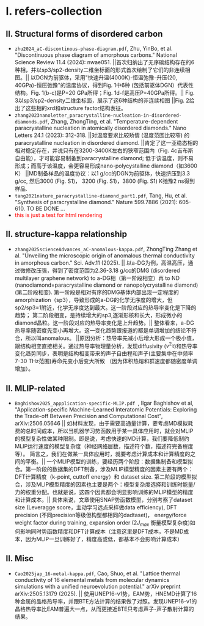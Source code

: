 # I. refers-collection
## II. Structural forms of disordered carbon
- `zhu2024_aC-discontinous-phase-diagram.pdf`, Zhu, YinBo, et al. "Discontinuous phase diagram of amorphous carbons." National Science Review 11.4 (2024): nwae051. ||首次归纳出了无序碳结构存在的6种相，并以sp3/sp2-density二维坐标面的形式首次绘制了它们的非连续相图。|| 以DGN为前驱体，采用"快速升温(4000K)-恒温弛豫-升压(20, 40GPa)-恒压弛豫"的温度协议，得到Fig. 1中6种 (包括前驱体DGN）代表性结构。Fig. 1(b-c)是P=20 GPa所得；Fig. 1d-f是高压P=40GPa所得。|| Fig. 3以sp3/sp2-density二维坐标面，展示了这6种结构的非连续相图 ||Fig. 2给出了这些相的xrd和structure factor结构表征。
- `zhang2023nanoletter_paracrystalline-nucleation-in-disordered-diamonds.pdf`, Zhang, ZhongTing, et al. "Temperature-dependent paracrystalline nucleation in atomically disordered diamonds." Nano Letters 24.1 (2023): 312-318.  ||对温度要求比较矫情 (温度范围比较窄) 的paracrystalline nucleation in disordered diamond. ||肯定了这一亚稳态相的相对稳定存在，并说只有在3200-3400K左右的狭窄范围内（Fig. 4c吉布斯自由能），才可能容易制备到paracrystalline diamond; 低于该温度，则不易形成；而高于该温度，会更容易形成nano-polycystalline diamond（如3600 K） ||MD制备样品的温度协议：以1 g/cc的DGN为前驱体，快速挤压到3.3 g/cc, 然后3000 (Fig. S1)， 3200 (Fig. S1)，3800 (Fig. S1) K弛豫2 ns得到样品.
- `tang2021nature_paracrystalline-diamond_part1.pdf`, Tang, Hu, et al. "Synthesis of paracrystalline diamond." Nature 599.7886 (2021): 605-610. TO BE DONE ...
- <span style="color:red"> this is just a test for html rendering</span>



## II. structure-kappa relationship

- `zhang2025scienceAdvances_aC-anomalous-kappa.pdf`, ZhongTing Zhang et al. "Unveiling the microscopic origin of anomalous thermal conductivity in amorphous carbon." Sci. Adv.11 (2025). || 以a-DG为例，高温高压，通过微修改压强，得到了密度范围为2.36-3.18 g/cc的DMG (disordered multilayer graphene network) to a-DG相（第一阶段相变）再 to ND (nanodiamond=paracrystalline diamond or nanopolycrystalline diamond) (第二阶段相变). 第一阶段是相对有序的DMG基体内部出现一定程度的amorphization（sp3），导致形成的a-DG的化学无序度的增大，但sp2/sp3=1附近，化学无序度达到最大。这一阶段对应的热导率变化是下降的趋势； 第二阶段相变，是持续增大的sp3,逐渐形核和长大，形成微小的diamond晶粒。这一阶段对应的热导率变化是上升趋势。|| 整体看来，a-DG热导率随密度先变小再增大。这一变化趋势跟报道的都是单调增加的结论不符合，所以叫anomalous。 ||原因分析：热导率先减小后增大形成一个极小值，跟结构相变直接相关。通过热导率物理量分析，发现diffusivity ($v^2\tau$)和热导率变化趋势同步，表明是结构相变带来的声子自由程和声子(主要集中在中频率7-30 THz范围)寿命先变小后变大所致 （因为体积热熔和群速度都随密度单调增加）。




## II. MLIP-related

- `Baghishov2025_appplication-specific-MLIP.pdf `, Ilgar Baghishov et al, "Application-specific Machine-Learned Interatomic Potentials: Exploring the Trade-off Between Precision and Computational Cost", arXiv:2506.05646 || 如材料发现，由于需要高通量计算，要考虑MD模拟耗费的总时间成本，所以当机器学习势函数用于某一具体应用时，就会对MLIP的模型复杂性做某种限制。即是说，考虑快速的MD计算，我们要降低制约MLIP运行速度的模型复杂度（神经网络层数，描述符个数，描述符完备程度等）。 简言之，我们在做某一具体应用时，就要考虑计算成本和计算精度的之间的平衡。|| 一个MLIP模型的训练，要经历两个阶段：数据集制备和模型拟合。第一阶段的数据集的DFT制备，涉及MLIP模型精度的因素主要有两个：DFT计算精度（k-point, cuttoff energy）和 dataset size. 第二阶段的模型拟合，涉及MLIP模型精度的因素也主要是两个：模型复杂度选择和训练时能量/力的权重分配。也就是说，这四个因素都会明显影响训练的MLIP模型的精度和计算成本。|| 具体来说，文章使用SNAP势函数模型，分别考察了dataset size (Leveragge score，主动学习远点采样做data efficiency), DFT precision (不同precision等级但构型都相同的dadtaset)， energy/force weight factor during training, expansion order (2$J_{max}$ 衡量模型复杂度)如何影响同时势函数精度和DFT计算成本（注意这里是DFT成本，不是MD成本，因为MLIP一旦训练好了，精度高或低，都基本不会影响计算成本）


## II. Misc

- `Cao2025jap_16-metal-kappa.pdf`, Cao, Shuo, et al. "Lattice thermal conductivity of 16 elemental metals from molecular dynamics simulations with a unified neuroevolution potential." arXiv preprint arXiv:2505.13179 (2025). || 使用UNEP16-v1势，EAM势，HNEMD计算了16种金属的晶格热导率，并跟BTE方法计算的结果做了对照。发现UNEP16-v1的晶格热导率比EAM普遍大一点，从而更接近BTE只考虑声子-声子散射计算的结果。




